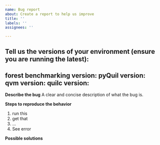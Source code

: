 ```yaml
---
name: Bug report
about: Create a report to help us improve
title: ''
labels: ''
assignees: ''

---
```


Tell us the versions of your environment (ensure you are running the latest):
---
forest benchmarking version: 
pyQuil version:  
qvm version:
quilc version: 
---

**Describe the bug**
A clear and concise description of what the bug is.


**Steps to reproduce the behavior**

1. run this 
2. get that
3. ...
4. See error



**Possible solutions**
